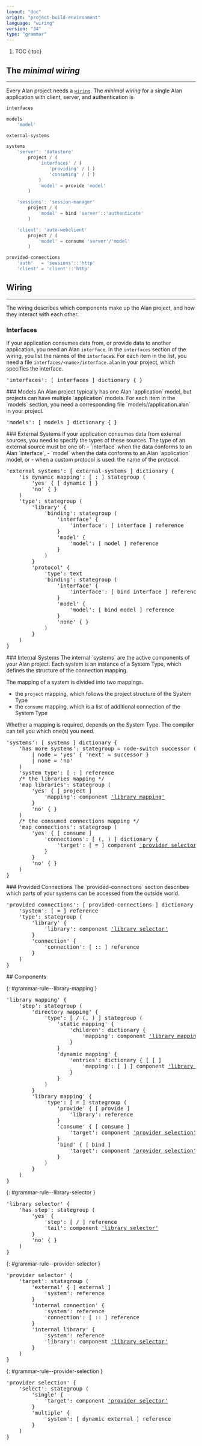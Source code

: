 ```yaml
---
layout: "doc"
origin: "project-build-environment"
language: "wiring"
version: "34"
type: "grammar"
---
```


1. TOC
{:toc}

## The *minimal wiring*
---
Every Alan project needs a [`wiring`](#wiring).
The *minimal wiring* for a single Alan application with client, server, and authentication is

```js
interfaces

models
	'model'

external-systems

systems
	'server': 'datastore'
		project / (
			'interfaces' / (
				'providing' / ( )
				'consuming' / ( )
			)
			'model' = provide 'model'
		)

	'sessions': 'session-manager'
		project / (
			'model' = bind 'server'::'authenticate'
		)

	'client': 'auto-webclient'
		project / (
			'model' = consume 'server'/'model'
		)

provided-connections
	'auth'   = 'sessions'::'http'
	'client' = 'client'::'http'
```

## Wiring
---
The wiring describes which components make up the Alan project, and how they interact with each other.
### Interfaces
If your application consumes data from, or provide data to another application, you need an Alan `interface`.
In the `interfaces` section of the wiring, you list the names of the `interface`s.
For each item in the list, you need a file `interfaces/<name>/interface.alan` in your project, which specifies the interface.

<div class="language-js highlighter-rouge">
<div class="highlight">
<pre class="highlight language-js code-custom">
'<span class="token string">interfaces</span>': [ <span class="token operator">interfaces</span> ] dictionary { }
</pre>
</div>
</div>
### Models
An Alan project typically has one Alan `application` model, but projects can have multiple `application` models.
For each item in the `models` section, you need a corresponding file `models/<name>/application.alan` in your project.

<div class="language-js highlighter-rouge">
<div class="highlight">
<pre class="highlight language-js code-custom">
'<span class="token string">models</span>': [ <span class="token operator">models</span> ] dictionary { }
</pre>
</div>
</div>
### External Systems
If your application consumes data from external sources, you need to specify the types of these sources.
The type of an external source must be one of:
- `interface` when the data conforms to an Alan `interface`,
- `model` when the data conforms to an Alan `application` model, or
- when a custom protocol is used: the name of the protocol.

<div class="language-js highlighter-rouge">
<div class="highlight">
<pre class="highlight language-js code-custom">
'<span class="token string">external systems</span>': [ <span class="token operator">external-systems</span> ] dictionary {
	'<span class="token string">is dynamic mapping</span>': [ <span class="token operator">:</span> ] stategroup (
		'<span class="token string">yes</span>' { [ <span class="token operator">dynamic</span> ] }
		'<span class="token string">no</span>' { }
	)
	'<span class="token string">type</span>': stategroup (
		'<span class="token string">library</span>' {
			'<span class="token string">binding</span>': stategroup (
				'<span class="token string">interface</span>' {
					'<span class="token string">interface</span>': [ <span class="token operator">interface</span> ] reference
				}
				'<span class="token string">model</span>' {
					'<span class="token string">model</span>': [ <span class="token operator">model</span> ] reference
				}
			)
		}
		'<span class="token string">protocol</span>' {
			'<span class="token string">type</span>': text
			'<span class="token string">binding</span>': stategroup (
				'<span class="token string">interface</span>' {
					'<span class="token string">interface</span>': [ <span class="token operator">bind</span> <span class="token operator">interface</span> ] reference
				}
				'<span class="token string">model</span>' {
					'<span class="token string">model</span>': [ <span class="token operator">bind</span> <span class="token operator">model</span> ] reference
				}
				'<span class="token string">none</span>' { }
			)
		}
	)
}
</pre>
</div>
</div>
### Internal Systems
The internal `systems` are the active components of your Alan project.
Each system is an instance of a System Type, which defines the structure of the connection mapping.

The mapping of a system is divided into two mappings.
- the `project` mapping, which follows the project structure of the System Type
- the `consume` mapping, which is a list of additional connection of the System Type

Whether a mapping is required, depends on the System Type.
The compiler can tell you which one(s) you need.

<div class="language-js highlighter-rouge">
<div class="highlight">
<pre class="highlight language-js code-custom">
'<span class="token string">systems</span>': [ <span class="token operator">systems</span> ] dictionary {
	'<span class="token string">has more systems</span>': stategroup = node-switch successor (
		| node = '<span class="token string">yes</span>' { '<span class="token string">next</span>' = successor }
		| none = '<span class="token string">no</span>'
	)
	'<span class="token string">system type</span>': [ <span class="token operator">:</span> ] reference
	/* the libraries mapping */
	'<span class="token string">map libraries</span>': stategroup (
		'<span class="token string">yes</span>' { [ <span class="token operator">project</span> ]
			'<span class="token string">mapping</span>': component <a href="#grammar-rule--library-mapping">'library mapping'</a>
		}
		'<span class="token string">no</span>' { }
	)
	/* the consumed connections mapping */
	'<span class="token string">map connections</span>': stategroup (
		'<span class="token string">yes</span>' { [ <span class="token operator">consume</span> ]
			'<span class="token string">connections</span>': [ <span class="token operator">(</span>, <span class="token operator">)</span> ] dictionary {
				'<span class="token string">target</span>': [ <span class="token operator">=</span> ] component <a href="#grammar-rule--provider-selector">'provider selector'</a>
			}
		}
		'<span class="token string">no</span>' { }
	)
}
</pre>
</div>
</div>
### Provided Connections
The `provided-connections` section describes which parts of your systems can be accessed from the outside world.

<div class="language-js highlighter-rouge">
<div class="highlight">
<pre class="highlight language-js code-custom">
'<span class="token string">provided connections</span>': [ <span class="token operator">provided-connections</span> ] dictionary {
	'<span class="token string">system</span>': [ <span class="token operator">=</span> ] reference
	'<span class="token string">type</span>': stategroup (
		'<span class="token string">library</span>' {
			'<span class="token string">library</span>': component <a href="#grammar-rule--library-selector">'library selector'</a>
		}
		'<span class="token string">connection</span>' {
			'<span class="token string">connection</span>': [ <span class="token operator">::</span> ] reference
		}
	)
}
</pre>
</div>
</div>
## Components

{: #grammar-rule--library-mapping }
<div class="language-js highlighter-rouge">
<div class="highlight">
<pre class="highlight language-js code-custom">
'<span class="token string">library mapping</span>' {
	'<span class="token string">step</span>': stategroup (
		'<span class="token string">directory mapping</span>' {
			'<span class="token string">type</span>': [ <span class="token operator">/</span> <span class="token operator">(</span>, <span class="token operator">)</span> ] stategroup (
				'<span class="token string">static mapping</span>' {
					'<span class="token string">children</span>': dictionary {
						'<span class="token string">mapping</span>': component <a href="#grammar-rule--library-mapping">'library mapping'</a>
					}
				}
				'<span class="token string">dynamic mapping</span>' {
					'<span class="token string">entries</span>': dictionary { [ <span class="token operator">[</span> ]
						'<span class="token string">mapping</span>': [ <span class="token operator">]</span> ] component <a href="#grammar-rule--library-mapping">'library mapping'</a>
					}
				}
			)
		}
		'<span class="token string">library mapping</span>' {
			'<span class="token string">type</span>': [ <span class="token operator">=</span> ] stategroup (
				'<span class="token string">provide</span>' { [ <span class="token operator">provide</span> ]
					'<span class="token string">library</span>': reference
				}
				'<span class="token string">consume</span>' { [ <span class="token operator">consume</span> ]
					'<span class="token string">target</span>': component <a href="#grammar-rule--provider-selection">'provider selection'</a>
				}
				'<span class="token string">bind</span>' { [ <span class="token operator">bind</span> ]
					'<span class="token string">target</span>': component <a href="#grammar-rule--provider-selection">'provider selection'</a>
				}
			)
		}
	)
}
</pre>
</div>
</div>

{: #grammar-rule--library-selector }
<div class="language-js highlighter-rouge">
<div class="highlight">
<pre class="highlight language-js code-custom">
'<span class="token string">library selector</span>' {
	'<span class="token string">has step</span>': stategroup (
		'<span class="token string">yes</span>' {
			'<span class="token string">step</span>': [ <span class="token operator">/</span> ] reference
			'<span class="token string">tail</span>': component <a href="#grammar-rule--library-selector">'library selector'</a>
		}
		'<span class="token string">no</span>' { }
	)
}
</pre>
</div>
</div>

{: #grammar-rule--provider-selector }
<div class="language-js highlighter-rouge">
<div class="highlight">
<pre class="highlight language-js code-custom">
'<span class="token string">provider selector</span>' {
	'<span class="token string">target</span>': stategroup (
		'<span class="token string">external</span>' { [ <span class="token operator">external</span> ]
			'<span class="token string">system</span>': reference
		}
		'<span class="token string">internal connection</span>' {
			'<span class="token string">system</span>': reference
			'<span class="token string">connection</span>': [ <span class="token operator">::</span> ] reference
		}
		'<span class="token string">internal library</span>' {
			'<span class="token string">system</span>': reference
			'<span class="token string">library</span>': component <a href="#grammar-rule--library-selector">'library selector'</a>
		}
	)
}
</pre>
</div>
</div>

{: #grammar-rule--provider-selection }
<div class="language-js highlighter-rouge">
<div class="highlight">
<pre class="highlight language-js code-custom">
'<span class="token string">provider selection</span>' {
	'<span class="token string">select</span>': stategroup (
		'<span class="token string">single</span>' {
			'<span class="token string">target</span>': component <a href="#grammar-rule--provider-selector">'provider selector'</a>
		}
		'<span class="token string">multiple</span>' {
			'<span class="token string">system</span>': [ <span class="token operator">dynamic</span> <span class="token operator">external</span> ] reference
		}
	)
}
</pre>
</div>
</div>
